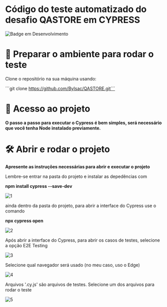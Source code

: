 # Código do teste automatizado do desafio QASTORE em CYPRESS

![Badge em Desenvolvimento](http://img.shields.io/static/v1?label=STATUS&message=EM%20DESENVOLVIMENTO&color=GREEN&style=for-the-badge)


# :hammer: Preparar o ambiente para rodar o teste

Clone o repositório na sua máquina usando:

´´´git clone https://github.com/ByIsac/QASTORE.git´´´

# 📁 Acesso ao projeto

**O passo a passo para executar o Cypress é bem simples, será necessário que você tenha Node instalado previamente.**

# 🛠️ Abrir e rodar o projeto

**Apresente as instruções necessárias para abrir e executar o projeto**

Lembre-se entrar na pasta do projeto e instalar as depedências com

**npm install cypress --save-dev**

![1](https://user-images.githubusercontent.com/126215076/221088669-2e496063-091d-41a3-b7fc-24ff7fd5b084.png)


ainda dentro da pasta do projeto, para abrir a interface do Cypress use o comando

**npx cypress open**

![2](https://user-images.githubusercontent.com/126215076/221088957-b6c6f273-d8da-46de-9bb9-97d5dbe1a6e2.png)


Após abrir a interface do Cypress, para abrir os casos de testes, selecione a opção E2E Testing

![3](https://user-images.githubusercontent.com/126215076/221088979-5506d643-ee4c-4aff-8144-4db62fcd1e4a.png)

Selecione qual navegador será usado (no meu caso, uso o Edge)

![4](https://user-images.githubusercontent.com/126215076/221089202-80fba2b9-4aa2-41f4-8eb6-61c2bacb9f39.png)

Arquivos '.cy.js' são arquivos de testes. Selecione um dos arquivos para rodar o teste

![5](https://user-images.githubusercontent.com/126215076/221089209-2ea24fac-5e5e-407d-a6ed-8bde7047e65b.png)


